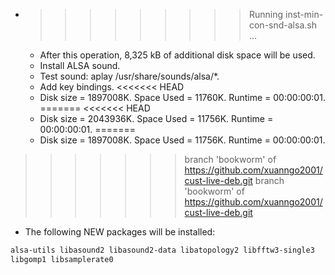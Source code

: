 * >>>>>>>>> Running inst-min-con-snd-alsa.sh ...
  * After this operation, 8,325 kB of additional disk space will be used.
  * Install ALSA sound.
  * Test sound: aplay /usr/share/sounds/alsa/*.
  * Add key bindings.
<<<<<<< HEAD
  * Disk size = 1897008K. Space Used = 11760K. Runtime = 00:00:00:01.
=======
<<<<<<< HEAD
  * Disk size = 2043936K. Space Used = 11756K. Runtime = 00:00:00:01.
=======
  * Disk size = 1897008K. Space Used = 11756K. Runtime = 00:00:00:01.
>>>>>>> branch 'bookworm' of https://github.com/xuanngo2001/cust-live-deb.git
>>>>>>> branch 'bookworm' of https://github.com/xuanngo2001/cust-live-deb.git
  * The following NEW packages will be installed:
  ```bash
alsa-utils libasound2 libasound2-data libatopology2 libfftw3-single3
libgomp1 libsamplerate0
  ```
